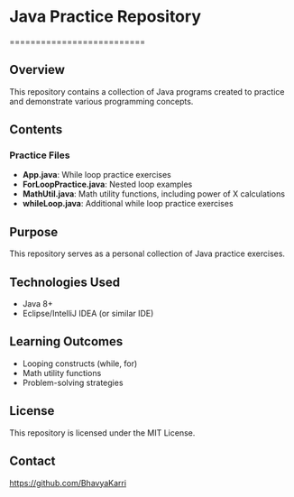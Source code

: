 # Java Practice Repository
==========================


## Overview
This repository contains a collection of Java programs created to practice and demonstrate various programming concepts.


## Contents
### Practice Files

* **App.java**: While loop practice exercises
* **ForLoopPractice.java**: Nested loop examples
* **MathUtil.java**: Math utility functions, including power of X calculations
* **whileLoop.java**: Additional while loop practice exercises


## Purpose
This repository serves as a personal collection of Java practice exercises.


## Technologies Used
* Java 8+
* Eclipse/IntelliJ IDEA (or similar IDE)


## Learning Outcomes
* Looping constructs (while, for)
* Math utility functions
* Problem-solving strategies


## License
This repository is licensed under the MIT License.


## Contact
https://github.com/BhavyaKarri
